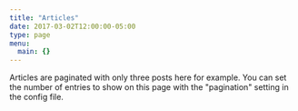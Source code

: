 ```yaml
---
title: "Articles"
date: 2017-03-02T12:00:00-05:00
type: page
menu:
  main: {}
---
```

Articles are paginated with only three posts here for example. You can set the number of entries to show on this page with the "pagination" setting in the config file.
